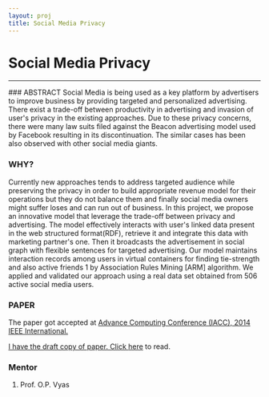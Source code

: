 ```yaml
---
layout: proj
title: Social Media Privacy
---
```

# Social Media Privacy

<hr>
### ABSTRACT
Social Media is being used as a key platform by advertisers to improve business by providing targeted and personalized advertising. There exist a trade-off between productivity in advertising and invasion of user's privacy in the existing approaches. Due to these privacy concerns, there were many law suits filed against the Beacon advertising model used by Facebook resulting in its discontinuation. The similar cases has been also observed with other social media giants.

### WHY?
Currently new approaches tends to address targeted audience while preserving the privacy in order to build appropriate revenue model for their operations but they do not balance them and finally social media owners might suffer loses and can run out of business. In this project, we propose an innovative model that leverage the trade-off between privacy and advertising. The model effectively interacts with user's linked data present in the web structured format(RDF), retrieve it and integrate this data with marketing partner's one. Then it broadcasts the advertisement in social graph with flexible sentences for targeted advertising. Our model maintains interaction records among users in virtual containers for finding tie-strength and also active friends 1 by Association Rules Mining [ARM] algorithm. We applied and validated our approach using a real data set obtained from 506 active social media users.


### PAPER

The paper got accepted at <a href="http://ieeexplore.ieee.org/document/6779371/"> Advance Computing Conference (IACC), 2014 IEEE International.

I have the draft copy of paper. Click <a href="{{ site.url }}/assets/pdf/nmsant.pdf" target="_blank">here</a> to read.

### Mentor
1. Prof. O.P. Vyas